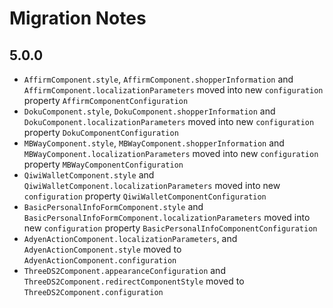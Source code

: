 #  Migration Notes

## 5.0.0

- `AffirmComponent.style`, `AffirmComponent.shopperInformation` and `AffirmComponent.localizationParameters` moved into new `configuration` property `AffirmComponentConfiguration`
- `DokuComponent.style`, `DokuComponent.shopperInformation` and `DokuComponent.localizationParameters` moved into new `configuration` property `DokuComponentConfiguration`
- `MBWayComponent.style`, `MBWayComponent.shopperInformation` and `MBWayComponent.localizationParameters` moved into new `configuration` property `MBWayComponentConfiguration`
- `QiwiWalletComponent.style` and `QiwiWalletComponent.localizationParameters` moved into new `configuration` property `QiwiWalletComponentConfiguration`
- `BasicPersonalInfoFormComponent.style` and `BasicPersonalInfoFormComponent.localizationParameters` moved into new `configuration` property `BasicPersonalInfoComponentConfiguration`
- `AdyenActionComponent.localizationParameters`, and `AdyenActionComponent.style` moved to `AdyenActionComponent.configuration`
- `ThreeDS2Component.appearanceConfiguration` and `ThreeDS2Component.redirectComponentStyle` moved to `ThreeDS2Component.configuration`
